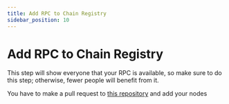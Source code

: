 ```yaml
---
title: Add RPC to Chain Registry
sidebar_position: 10
---
```


# Add RPC to Chain Registry

This step will show everyone that your RPC is available, so make sure to do this step; otherwise, fewer people will benefit from it.

You have to make a pull request to [this repository](https://github.com/cosmos/chain-registry) and add your nodes